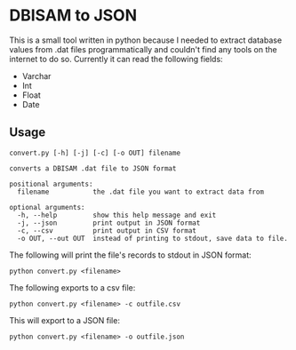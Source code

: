 # DBISAM to JSON

This is a small tool written in python because I needed to extract database values from .dat files programmatically and couldn't find any tools on the internet to do so.
Currently it can read the following fields:

- Varchar
- Int
- Float
- Date

## Usage

```
convert.py [-h] [-j] [-c] [-o OUT] filename

converts a DBISAM .dat file to JSON format

positional arguments:
  filename           the .dat file you want to extract data from

optional arguments:
  -h, --help         show this help message and exit
  -j, --json         print output in JSON format
  -c, --csv          print output in CSV format
  -o OUT, --out OUT  instead of printing to stdout, save data to file.

```

The following will print the file's records to stdout in JSON format:
```
python convert.py <filename>
```

The following exports to a csv file:
```
python convert.py <filename> -c outfile.csv
```

This will export to a JSON file:
```
python convert.py <filename> -o outfile.json
